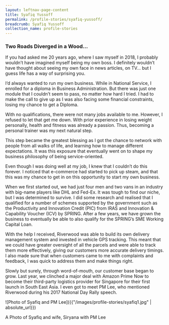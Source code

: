 ```yaml
---
layout: leftnav-page-content
title: Syafiq Yussoff
permalink: /profile-stories/syafiq-yussoff/
breadcrumb: Syafiq Yussoff
collection_name: profile-stories
---
```


### **Two Roads Diverged in a Wood…**

If you had asked me 20 years ago, where I saw myself in 2018, I probably wouldn’t have imagined myself being my own boss. I definitely wouldn’t have thought about seeing my own face in news articles, on TV… but I guess life has a way of surprising you.

I‘d always wanted to run my own business. While in National Service, I enrolled for a diploma in Business Administration. But there was just one module that I couldn’t seem to pass, no matter how hard I tried. I had to make the call to give up as I was also facing some financial constraints, losing my chance to get a Diploma.

With no qualifications, there were not many jobs available to me. However, I refused to let that get me down. With prior experience in losing weight personally, health and fitness was already a passion. Thus, becoming a personal trainer was my next natural step.

This step became the greatest blessing as I got the chance to network with people from all walks of life, and learning how to manage different expectations. It was this exposure that eventually went on to shape my business philosophy of being service-oriented.

Even though I was doing well at my job, I knew that I couldn’t do this forever. I noticed that e-commerce had started to pick up steam, and that this was my chance to get in on this opportunity to start my own business.

When we first started out, we had just four men and two vans in an industry with big-name players like DHL and Fed-Ex. It was tough to find our niche, but I was determined to survive. I did some research and realised that I qualified for a number of schemes supported by the government such as the Productivity and Innovation Credit (PIC) from IRAS and Innovation & Capability Voucher (ICV) by SPRING. After a few years, we have grown the business to eventually be able to also qualify for the SPRING’s SME Working Capital Loan.

With the help I received, Riverwood was able to build its own delivery management system and invested in vehicle GPS tracking. This meant that we could have greater oversight of all the parcels and were able to track them more effectively, giving our customers more accurate delivery timings. I also made sure that when customers came to me with complaints and feedback, I was quick to address them and make things right.

Slowly but surely, through word-of-mouth, our customer base began to grow. Last year, we clinched a major deal with Amazon Prime Now to become their third-party logistics provider for Singapore for their first launch in South East Asia. I even got to meet PM Lee, who mentioned Riverwood during his 2017 National Day Rally speech.

![Photo of Syafiq and PM Lee]({{"/images/profile-stories/syafiq1.jpg" | absolute_url}})

<centre> A Photo of Syafiq and wife, Siryana with PM Lee </centre>